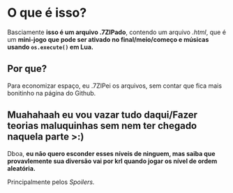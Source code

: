 # O que é isso?
Basciamente **isso é um arquivo .7ZIPado**, contendo um arquivo *.html*, que é um **mini-jogo que pode ser ativado no final/meio/começo e músicas usando `os.execute()` em Lua.**
## Por que?
Para economizar espaço, eu .7ZIPei os arquivos, sem contar que fica mais bonitinho na página do Github.
## Muahahaah eu vou vazar tudo daqui/Fazer teorias maluquinhas sem nem ter chegado naquela parte >:)
Dboa, **eu não quero esconder esses níveis de ninguem, mas saiba que provavlemente sua diversão vai por krl quando jogar os nível de ordem aleatória.**

Principalmente pelos *Spoilers.*
